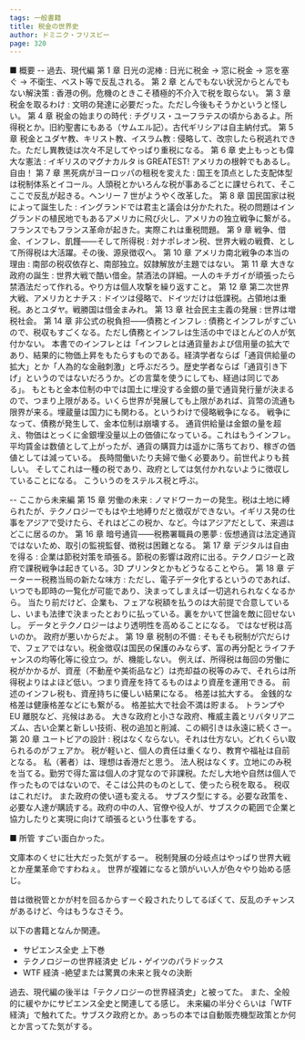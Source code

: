 ```yaml
---
tags: 一般書籍
title: 税金の世界史
author: ドミニク・フリスビー
page: 320
---
```


■ 概要
-- 過去、現代編
第 1 章 日光の泥棒 : 日光に税金 → 窓に税金 → 窓を塞ぐ → 不衛生、ペスト等で反乱される。
第 2 章 とんでもない状況からとんでもない解決策 : 香港の例。危機のときこそ積極的不介入で税を取らない。
第 3 章 税金を取るわけ : 文明の発達に必要だった。ただし今後もそうかというと怪しい。
第 4 章 税金の始まりの時代 : チグリス・ユーフラテスの頃からあるよ。所得税とか。旧約聖書にもある（サムエル記）。古代ギリシアは自主納付式。
第 5 章 税金とユダヤ教、キリスト教、イスラム教 : 侵略して、改宗したら税逃れできた。ただし異教徒は次々不足してやっぱり重税になる。
第 6 章 史上もっとも偉大な憲法 : イギリスのマグナカルタ is GREATEST! アメリカの根幹でもあるし。自由！
第 7 章 黒死病がヨーロッパの租税を変えた : 国王を頂点とした支配体型は税制体系とイコール。人頭税とかいろんな税が事あるごとに課せられて、そこここで反乱が起きる。ヘンリー 7 世がようやく改革した。
第 8 章 国民国家は税によって誕生した : イングランドでは君主と議会は分かたれた。税の問題はイングランドの植民地でもあるアメリカに飛び火し、アメリカの独立戦争に繋がる。フランスでもフランス革命が起きた。実際これは重税問題。
第 9 章 戦争、借金、インフレ、飢饉――そして所得税 : 対ナポレオン税、世界大戦の戦費、として所得税は大活躍。その後、源泉徴収へ。
第 10 章 アメリカ南北戦争の本当の理由 : 南部の税収依存と、南部独立。奴隷解放が主題ではない。
第 11 章 大きな政府の誕生 : 世界大戦で酷い借金。禁酒法の詳細。一人のキチガイが頑張ったら禁酒法だって作れる。やり方は個人攻撃を繰り返すこと。
第 12 章 第二次世界大戦、アメリカとナチス : ドイツは侵略で、ドイツだけは低課税。占領地は重税。あとユダヤ。戦勝国は借金まみれ。
第 13 章 社会民主主義の発展 : 世界は増税社会。
第 14 章 非公式の税負担――債務とインフレ : 債務とインフレがすごいので、税収もすごくなる。ただし債務とインフレは生活の中でほとんどの人が気付かない。
本書でのインフレとは「インフレとは通貨量および信用量の拡大であり、結果的に物価上昇をもたらすものである。経済学者ならば「通貨供給量の拡大」とか「人為的な金融刺激」と呼ぶだろう。歴史学者ならば「通貨引き下げ」というのではないだろうか。どの言葉を使うにしても、経過は同じである」。
もともと金本位制の中では国土に埋没する金銀の量で通貨発行量が決まるので、つまり上限がある。いくら世界が発展しても上限があれば、貨幣の流通も限界が来る。埋蔵量は国力にも関わる。というわけで侵略戦争になる。
戦争になって、債務が発生して、金本位制は崩壊する。
通貨供給量は金銀の量を超え、物価はとっくに金銀埋没量以上の価値になっている。これはもうインフレ。
平均賃金は数値として上がったが、通貨の購買力は遥かに落ちており、稼ぎの価値としては減っている。
長時間働いたり夫婦で働く必要あり。前世代よりも貧しい。
そしてこれは一種の税であり、政府としては気付かれないように徴収していることになる。
こういうのをステルス税と呼ぶ。

-- ここから未来編
第 15 章 労働の未来 : ノマドワーカーの発生。税は土地に縛られたが、テクノロジーでもはや土地縛りだと徴収ができない。イギリス発の仕事をアジアで受けたら、それはどこの税か、など。今はアジアだとして、来週はどこに居るのか。
第 16 章 暗号通貨――税務署職員の悪夢 : 仮想通貨は法定通貨ではないため、取引の監視監督、徴税は困難となる。
第 17 章 デジタルは自由を得る : 企業は節税対策を頑張る。節税の影響は政府に出る。テクノロジーと政府で課税戦争は起きている。3D プリンタとかもどうなることやら。
第 18 章 データーー税務当局の新たな味方 : ただし、電子データ化するというのであれば、いつでも即時の一覧化が可能であり、決まってしまえば一切逃れられなくなるから。
当たり前だけど、企業も、フェアな税額を払うのは大前提で合意しているし、いまも法律で決まったとおりに払っている。裏をかいて世論を敵に回せないし。
データとテクノロジーはより透明性を高めることになる。
ではなぜ税は高いのか。
政府が悪いからだよ。
第 19 章 税制の不備 : そもそも税制が穴だらけで、フェアではない。税金徴収は国民の保護のみならず、富の再分配とライフチャンスの均等化等に役立つ。が、機能しない。
例えば、所得税は毎回の労働に税がかかるが、資産（不動産や美術品など）は売却益の税等のみで、それらは所得税よりはよほど低い。つまり資産を持てるものはより資産を運用できる。
前述のインフレ税も、資産持ちに優しい結果になる。
格差は拡大する。
金銭的な格差は健康格差などにも繋がる。
格差拡大で社会不満は貯まる。
トランプや EU 離脱など、兆候はある。
大きな政府と小さな政府、権威主義とリバタリアニズム、古い企業と新しい技術、税の追加と削減、この綱引きは永遠に続くさー。
第 20 章 ユートビアの設計 : 税はなくならない。それは仕方ない。どれくらい取られるのがフェアか。
税が軽いと、個人の責任は重くなり、教育や福祉は自前となる。
私（著者）は、理想は香港だと思う。
法人税はなくす。立地にのみ税を当てる。勤労で得た富は個人の才覚なので非課税。ただし大地や自然は個人で作ったものではないので、そこは公共のものとして、使ったら税を取る。
税収はこれだけ。
また政府の使い道も変える。
サブスク型にする。必要な政策を、必要な人達が購読する。政府の中の人、官僚や役人が、サブスクの範囲で企業と協力したりと実現に向けて頑張るという仕事をする。

■ 所管
すごい面白かった。

文庫本のくせに壮大だった気がするー。
税制発展の分岐点はやっぱり世界大戦とか産業革命ですわねぇ。
世界が複雑になると頭がいい人が色々やり始める感じ。

昔は徴税管とかが村を回るからすーぐ殺されたりしてるぽくて、反乱のチャンスがあるけど、今はもうなさそう。

以下の書籍となんか関連。

- サピエンス全史 上下巻
- テクノロジーの世界経済史 ビル・ゲイツのパラドックス
- WTF 経済 -絶望または驚異の未来と我々の決断

過去、現代編の後半は「テクノロジーの世界経済史」と被ってた。
また、全般的に緩やかにサピエンス全史と関連してる感じ。
未来編の半分ぐらいは「WTF 経済」で触れてた。サブスク政府とか。あっちの本では自動販売機型政策とか何とか言ってた気がする。
